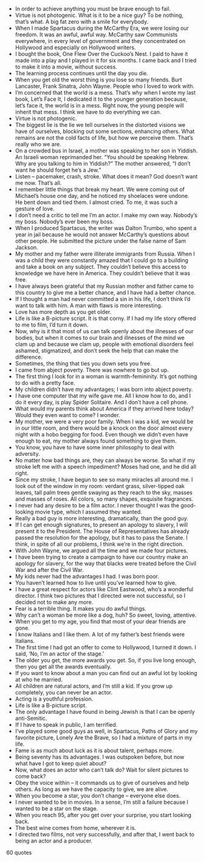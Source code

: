  - In order to achieve anything you must be brave enough to fail.
 - Virtue is not photogenic. What is it to be a nice guy? To be nothing, that’s what. A big fat zero with a smile for everybody.
 - When I made Spartacus during the McCarthy Era, we were losing our freedom. It was an awful, awful way. McCarthy saw Communists everywhere, in every level of government and they concentrated on Hollywood and especially on Hollywood writers.
 - I bought the book, One Flew Over the Cuckoo’s Nest. I paid to have it made into a play and I played in it for six months. I came back and I tried to make it into a movie, without success.
 - The learning process continues until the day you die.
 - When you get old the worst thing is you lose so many friends. Burt Lancaster, Frank Sinatra, John Wayne. People who I loved to work with.
 - I’m concerned that the world is a mess. That’s why when I wrote my last book, Let’s Face It, I dedicated it to the younger generation because, let’s face it, the world is in a mess. Right now, the young people will inherit that mess. I think we have to do everything we can.
 - Virtue is not photogenic.
 - The biggest lie is the lie we tell ourselves in the distorted visions we have of ourselves, blocking out some sections, enhancing others. What remains are not the cold facts of life, but how we perceive them. That’s really who we are.
 - On a crowded bus in Israel, a mother was speaking to her son in Yiddish. An Israeli woman reprimanded her. “You should be speaking Hebrew. Why are you talking to him in Yiddish?” The mother answered, “I don’t want he should forget he’s a Jew.”
 - Listen – pacemaker, crash, stroke. What does it mean? God doesn’t want me now. That’s all.
 - I remember little things that break my heart. We were coming out of Michael’s house one day, and he noticed my shoelaces were undone. He bent down and tied them. I almost cried. To me, it was such a gesture of love.
 - I don’t need a critic to tell me I’m an actor. I make my own way. Nobody’s my boss. Nobody’s ever been my boss.
 - When I produced Spartacus, the writer was Dalton Trumbo, who spent a year in jail because he would not answer McCarthy’s questions about other people. He submitted the picture under the false name of Sam Jackson.
 - My mother and my father were illiterate immigrants from Russia. When I was a child they were constantly amazed that I could go to a building and take a book on any subject. They couldn’t believe this access to knowledge we have here in America. They couldn’t believe that it was free.
 - I have always been grateful that my Russian mother and father came to this country to give me a better chance, and I have had a better chance.
 - If I thought a man had never committed a sin in his life, I don’t think I’d want to talk with him. A man with flaws is more interesting.
 - Love has more depth as you get older.
 - Life is like a B-picture script. It is that corny. If I had my life story offered to me to film, I’d turn it down.
 - Now, why is it that most of us can talk openly about the illnesses of our bodies, but when it comes to our brain and illnesses of the mind we clam up and because we clam up, people with emotional disorders feel ashamed, stigmatized, and don’t seek the help that can make the difference.
 - Sometimes, the thing that ties you down sets you free.
 - I came from abject poverty. There was nowhere to go but up.
 - The first thing I look for in a woman is warmth-femininity. It’s got nothing to do with a pretty face.
 - My children didn’t have my advantages; I was born into abject poverty.
 - I have one computer that my wife gave me. All I know how to do, and I do it every day, is play Spider Solitaire. And I don’t have a cell phone.
 - What would my parents think about America if they arrived here today? Would they even want to come? I wonder.
 - My mother, we were a very poor family. When I was a kid, we would be in our little room, and there would be a knock on the door almost every night with a hobo begging for food. Even though we didn’t even have enough to eat, my mother always found something to give them.
 - You know, you have to have some inner philosophy to deal with adversity.
 - No matter how bad things are, they can always be worse. So what if my stroke left me with a speech impediment? Moses had one, and he did all right.
 - Since my stroke, I have begun to see so many miracles all around me. I look out of the window in my room: verdant grass, silver-tipped oak leaves, tall palm trees gentle swaying as they reach to the sky, masses and masses of roses. All colors, so many shapes, exquisite fragrances.
 - I never had any desire to be a film actor. I never thought I was the good-looking movie type, which I assumed they wanted.
 - Really a bad guy is more interesting, dramatically, than the good guy.
 - If I can get enough signatures, to present an apology to slavery, I will present it to the President. The House of Representatives has already passed the resolution for the apology, but it has to pass the Senate. I think, in spite of all our problems, I think we’re in the right direction.
 - With John Wayne, we argued all the time and we made four pictures.
 - I have been trying to create a campaign to have our country make an apology for slavery, for the way that blacks were treated before the Civil War and after the Civil War.
 - My kids never had the advantages I had. I was born poor.
 - You haven’t learned how to live until you’ve learned how to give.
 - I have a great respect for actors like Clint Eastwood, who’s a wonderful director. I think two pictures that I directed were not successful, so I decided not to make any more.
 - Fear is a terrible thing. It makes you do awful things.
 - Why can’t a woman be more like a dog, huh? So sweet, loving, attentive.
 - When you get to my age, you find that most of your dear friends are gone.
 - I know Italians and I like them. A lot of my father’s best friends were Italians.
 - The first time I had got an offer to come to Hollywood, I turned it down. I said, ‘No, I’m an actor of the stage.’
 - The older you get, the more awards you get. So, if you live long enough, then you get all the awards eventually.
 - If you want to know about a man you can find out an awful lot by looking at who he married.
 - All children are natural actors, and I’m still a kid. If you grow up completely, you can never be an actor.
 - Acting is a youthful profession.
 - Life is like a B-picture script.
 - The only advantage I have found in being Jewish is that I can be openly anti-Semitic.
 - If I have to speak in public, I am terrified.
 - I’ve played some good guys as well, in Spartacus, Paths of Glory and my favorite picture, Lonely Are the Brave, so I had a mixture of parts in my life.
 - Fame is as much about luck as it is about talent, perhaps more.
 - Being seventy has its advantages. I was outspoken before, but now what have I got to keep quiet about?
 - Now, what does an actor who can’t talk do? Wait for silent pictures to come back?
 - Obey the voice within – it commands us to give of ourselves and help others. As long as we have the capacity to give, we are alive.
 - When you become a star, you don’t change – everyone else does.
 - I never wanted to be in movies. In a sense, I’m still a failure because I wanted to be a star on the stage.
 - When you reach 95, after you get over your surprise, you start looking back.
 - The best wine comes from home, wherever it is.
 - I directed two films, not very successfully, and after that, I went back to being an actor and a producer.

60 quotes